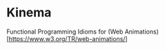 # Kinema

Functional Programming Idioms for (Web Animations)[https://www.w3.org/TR/web-animations/]
